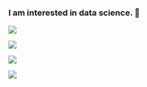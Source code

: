 ### I am interested in data science. 👋

![](https://i.ibb.co/ySZkgqM/PASSAMON-BOONCHANACHAI-DA4-U-1.png)

![](https://i.ibb.co/dffkrgP/certificate-1.png)

![](https://i.ibb.co/DG80S12/Passamon-Natural-Language-Processing.png)

![](https://i.ibb.co/YZLShJj/Passamon-Advanced-SQL.png)
